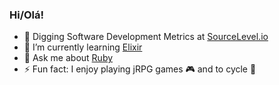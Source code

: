 ### Hi/Olá!

- 🔭 Digging Software Development Metrics at [SourceLevel.io](https://sourcelevel.io)
- 🌱 I’m currently learning [Elixir](http://elixir-lang.org)
- 💬 Ask me about [Ruby](https://www.ruby-lang.org)
- ⚡ Fun fact: I enjoy playing jRPG games 🎮 and to cycle 🚴
